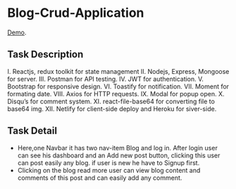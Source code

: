 # Blog-Crud-Application

[Demo](https://neon-dasik-7fc6f5.netlify.app/).


## Task Description
I.	Reactjs, redux toolkit for state management 
II.	Nodejs, Express, Mongoose for server.
III.	Postman for API testing.
IV.	JWT  for authentication.
V.	Bootstrap for responsive design.
VI.	Toastify for notification.
VII.	Moment for formating date.
VIII.	Axios for HTTP requests.
IX.	Modal for popup open.
X.	Disqu’s for comment system.
XI.	react-file-base64 for converting file to base64 img.
XII.	Netlify for client-side deploy and Heroku for siver-side.

## Task Detail
*	Here,one Navbar it has two nav-item Blog and log in. After login user can see his dashboard and an Add new post button, clicking this user can post easily any blog. if user is new he have to Signup first.
*	Clicking on the blog read more user can view blog content and comments of this post and can easily add any comment. 
